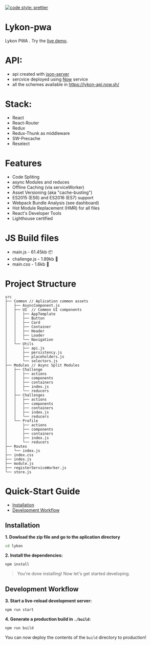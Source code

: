[![code style: prettier](https://img.shields.io/badge/code_style-prettier-ff69b4.svg)](https://github.com/prettier/prettier)

# Lykon-pwa

Lykon PWA . Try the [live demo](https://staging-lykon.surge.sh/).

# API:

- api created with [json-server](https://github.com/typicode/json-server)
- sercvice deployed using [Now](https://zeit.co/now) service
- all the schemes available in https://lykon-api.now.sh/

# Stack:

- React
- React-Router
- Redux
- Redux-Thunk as middleware
- SW-Precache
- Reselect

# Features

- Code Spliting
- async Modules and reduces
- Offline Caching (via serviceWorker)
- Asset Versioning (aka "cache-busting")
- ES2015 (ES6) and ES2016 (ES7) support
- Webpack Bundle Analysis (see dashboard)
- Hot Module Replacement (HMR) for all files
- React's Developer Tools
- Lighthouse certified

# JS Build files

- main.js - 61.45kb 📦
- challenge.js - 1.89kb 🚀
- main.css - 1.6kb 🚀

# Project Structure

```
src
├── Common // Aplication common assets
│   ├── AsyncComponent.js
│   ├── UI  // Common UI components
│   │   ├── AppTemplate
│   │   ├── Button
│   │   ├── Card
│   │   ├── Container
│   │   ├── Header
│   │   ├── Loader
│   │   └── Navigation
│   └── Utils
│       ├── api.js
│       ├── persistency.js
│       ├── placeholders.js
│       └── selectors.js
├── Modules // Async Split Modules
│   ├── Challenge
│   │   ├── actions
│   │   ├── components
│   │   ├── containers
│   │   ├── index.js
│   │   └── reducers
│   ├── Challenges
│   │   ├── actions
│   │   ├── components
│   │   ├── containers
│   │   ├── index.js
│   │   └── reducers
│   └── Profile
│       ├── actions
│       ├── components
│       ├── containers
│       ├── index.js
│       └── reducers
├── Routes
│   └── index.js
├── index.css
├── index.js
├── module.js
├── registerServiceWorker.js
└── store.js
```

# Quick-Start Guide

- [Installation](#installation)
- [Development Workflow](#development-workflow)

## Installation

**1. Dowload the zip file and go to the aplication directory**

```sh
cd lykon
```

**2. Install the dependencies:**

```sh
npm install
```

> You're done installing! Now let's get started developing.

## Development Workflow

**3. Start a live-reload development server:**

```sh
npm run start
```

**4. Generate a production build in `./build`:**

```sh
npm run build
```

You can now deploy the contents of the `build` directory to production!
